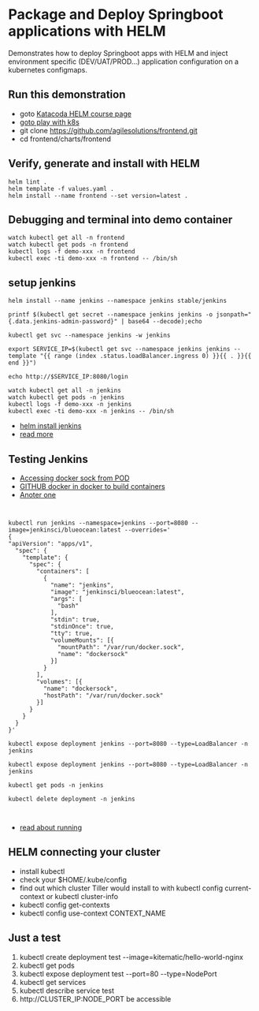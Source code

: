 # Package and Deploy Springboot applications with HELM 
Demonstrates how to deploy Springboot apps with HELM and inject environment specific (DEV/UAT/PROD...) application configuration on a kubernetes configmaps.

## Run this demonstration

* goto [Katacoda HELM course page](https://www.katacoda.com/courses/kubernetes/helm-package-manager)
* [goto play with k8s](https://labs.play-with-k8s.com/)
* git clone https://github.com/agilesolutions/frontend.git
* cd frontend/charts/frontend

## Verify, generate and install with HELM

```
helm lint .
helm template -f values.yaml .
helm install --name frontend --set version=latest .
```

## Debugging and terminal into demo container

```
watch kubectl get all -n frontend
watch kubectl get pods -n frontend
kubectl logs -f demo-xxx -n frontend
kubectl exec -ti demo-xxx -n frontend -- /bin/sh
```

## setup jenkins

```
helm install --name jenkins --namespace jenkins stable/jenkins

printf $(kubectl get secret --namespace jenkins jenkins -o jsonpath="{.data.jenkins-admin-password}" | base64 --decode);echo

kubectl get svc --namespace jenkins -w jenkins

export SERVICE_IP=$(kubectl get svc --namespace jenkins jenkins --template "{{ range (index .status.loadBalancer.ingress 0) }}{{ . }}{{ end }}")

echo http://$SERVICE_IP:8080/login

watch kubectl get all -n jenkins
watch kubectl get pods -n jenkins
kubectl logs -f demo-xxx -n jenkins
kubectl exec -ti demo-xxx -n jenkins -- /bin/sh

```

* [helm install jenkins](https://akomljen.com/set-up-a-jenkins-ci-cd-pipeline-with-kubernetes/)
* [read more ](https://cloud.google.com/solutions/jenkins-on-container-engine)

## Testing Jenkins

* [Accessing docker sock from POD](https://estl.tech/accessing-docker-from-a-kubernetes-pod-68996709c04b)
* [GITHUB docker in docker to build containers](https://github.com/kubeflow/pipelines/issues/561)
* [Anoter one](https://github.com/argoproj/argo/issues/826)

```
 

kubectl run jenkins --namespace=jenkins --port=8080 --image=jenkinsci/blueocean:latest --overrides='
{
"apiVersion": "apps/v1",
  "spec": {
    "template": {
      "spec": {
        "containers": [
          {
            "name": "jenkins",
            "image": "jenkinsci/blueocean:latest",
            "args": [
              "bash"
            ],
            "stdin": true,
            "stdinOnce": true,
            "tty": true,
            "volumeMounts": [{
              "mountPath": "/var/run/docker.sock",
              "name": "dockersock"
            }]
          }
        ],
        "volumes": [{
          "name": "dockersock",
          "hostPath": "/var/run/docker.sock"
        }]
      }
    }
  }
}'

kubectl expose deployment jenkins --port=8080 --type=LoadBalancer -n jenkins

kubectl expose deployment jenkins --port=8080 --type=LoadBalancer -n jenkins

kubectl get pods -n jenkins

kubectl delete deployment -n jenkins



```

* [read about running](https://kubernetes.io/docs/tasks/access-application-cluster/ingress-minikube/)


## HELM connecting your cluster

* install kubectl 
* check your $HOME/.kube/config
* find out which cluster Tiller would install to with kubectl config current-context or kubectl cluster-info
* kubectl config get-contexts
* kubectl config use-context CONTEXT_NAME

## Just a test

1. kubectl create deployment test --image=kitematic/hello-world-nginx
2. kubectl get pods
3. kubectl expose deployment test --port=80 --type=NodePort
4. kubectl get services
5. kubectl describe service test
6. http://CLUSTER_IP:NODE_PORT be accessible
